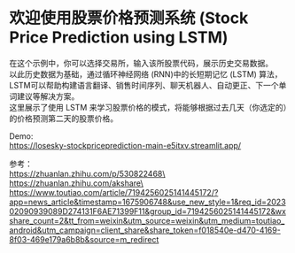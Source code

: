 # 欢迎使用股票价格预测系统 (Stock Price Prediction using LSTM)
在这个示例中，你可以选择交易所，输入该所股票代码，展示历史交易数据。\
以此历史数据为基础，通过循环神经网络 (RNN)中的长短期记忆 (LSTM) 算法，LSTM可以帮助构建语言翻译、销售时间序列、聊天机器人、自动更正、下一个单词建议等解决方案。\
这里展示了使用 LSTM 来学习股票价格的模式，将能够根据过去几天（你选定的）的价格预测第二天的股票价格。

Demo: \
https://losesky-stockpriceprediction-main-e5itxv.streamlit.app/

参考：\
https://zhuanlan.zhihu.com/p/530822468\
https://zhuanlan.zhihu.com/akshare\
https://www.toutiao.com/article/7194256025141445172/?app=news_article&timestamp=1675906748&use_new_style=1&req_id=202302090939089D274131F6AE71399F11&group_id=7194256025141445172&wxshare_count=2&tt_from=weixin&utm_source=weixin&utm_medium=toutiao_android&utm_campaign=client_share&share_token=f018540e-d470-4169-8f03-469e179a6b8b&source=m_redirect